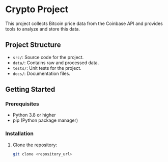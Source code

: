 # Crypto Project

This project collects Bitcoin price data from the Coinbase API and provides tools to analyze and store this data.

## Project Structure

- `src/`: Source code for the project.
- `data/`: Contains raw and processed data.
- `tests/`: Unit tests for the project.
- `docs/`: Documentation files.

## Getting Started

### Prerequisites

- Python 3.8 or higher
- pip (Python package manager)

### Installation

1. Clone the repository:
   ```bash
   git clone <repository_url>
